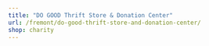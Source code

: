 ```yaml
---
title: "DO GOOD Thrift Store & Donation Center"
url: /fremont/do-good-thrift-store-and-donation-center/
shop: charity
---
```

